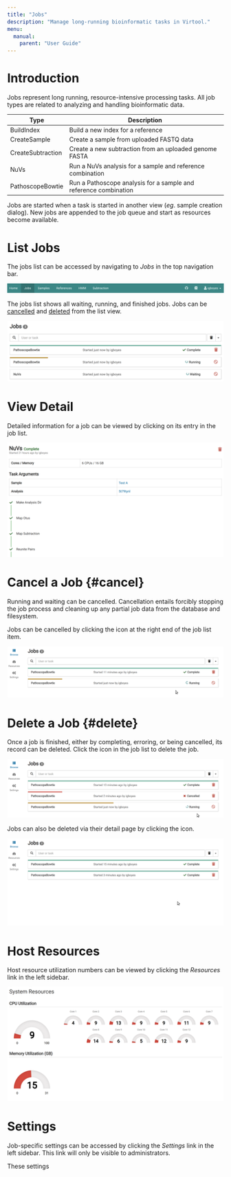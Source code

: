 ```yaml
---
title: "Jobs"
description: "Manage long-running bioinformatic tasks in Virtool."
menu:
  manual:
    parent: "User Guide"
---
```


# Introduction

Jobs represent long running, resource-intensive processing tasks. All job types are related to analyzing and handling bioinformatic data.

| Type              | Description                                                      |
| ----------------- | ---------------------------------------------------------------- |
| BuildIndex        | Build a new index for a reference                                |
| CreateSample      | Create a sample from uploaded FASTQ data                         |
| CreateSubtraction | Create a new subtraction from an uploaded genome FASTA           |
| NuVs              | Run a NuVs analysis for a sample and reference combination       |
| PathoscopeBowtie  | Run a Pathoscope analysis for a sample and reference combination |

Jobs are started when a task is started in another view (_eg_. sample creation dialog). New jobs are appended to the job queue and start as resources become available.

# List Jobs

The jobs list can be accessed by navigating to _Jobs_ in the top navigation bar.

![Jobs Navigation](nav.png)

The jobs list shows all waiting, running, and finished jobs. Jobs can be [cancelled](/docs/manual/ref_jobs#cancel) and [deleted](/docs/manual/ref_jobs#delete) from the list view.

![Jobs Navigation](list.png)

# View Detail

Detailed information for a job can be viewed by clicking on its entry in the job list.

![Jobs Navigation](detail.png)

# Cancel a Job {#cancel}

Running and waiting can be cancelled. Cancellation entails forcibly stopping the job process and cleaning up any partial job data from the database and filesystem.

Jobs can be cancelled by clicking the <i class="fa fa-ban"></i> icon at the right end of the job list item.

![Cancel Job from List](cancel.gif)

# Delete a Job {#delete}

Once a job is finished, either by completing, erroring, or being cancelled, its record can be deleted. Click the <i class="fa fa-trash"></i> icon in the job list to delete the job.

![Delete Job from List](delete.gif)

Jobs can also be deleted via their detail page by clicking the <i class="fa fa-trash"></i> icon.

![Delete Job from Detail Page](delete_detail.gif)

# Host Resources

Host resource utilization numbers can be viewed by clicking the _Resources_ link in the left sidebar.

![Host Resource Settings](resources.png)

# Settings

Job-specific settings can be accessed by clicking the _Settings_ link in the left sidebar. This link will only be visible to administrators.

These settings
